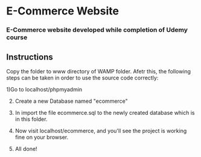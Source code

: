 # E-Commerce Website

### E-Commerce website developed while completion of Udemy course

## Instructions

Copy the folder to www directory of WAMP folder. Afetr this, the following steps can be taken in order to use the source code correctly:  

1)Go to localhost/phpmyadmin

2) Create a new Database named "ecommerce" 

3) In import the file ecommerce.sql to the newly created database which is in this folder.

4) Now visit localhost/ecommerce, and you'll see the project is working fine on your browser. 

5) All done! 
